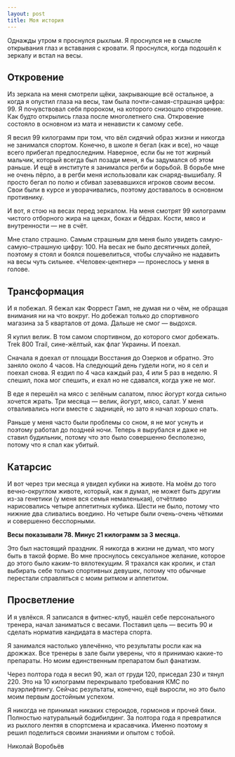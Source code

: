 ```yaml
---
layout: post
title: Моя история
---
```


Однажды утром я проснулся рыхлым. Я проснулся не в смысле открывания глаз и вставания с кровати. Я проснулся, когда подошёл к зеркалу и встал на весы.

## Откровение

Из зеркала на меня смотрели щёки, закрывающие всё остальное, а когда я опустил глаза на весы, там была почти-самая-страшная цифра: 99. Я почувствовал себя пророком, на которого снизошло откровение. Как будто открылись глаза после многолетнего сна. Откровение состояло в основном из мата и ненависти к самому себе.

Я весил 99 килограмм при том, что вёл сидячий образ жизни и никогда не занимался спортом. Конечно, в школе я бегал (как и все), но чаще всего прибегал предпоследним. Наверное, если бы не тот жирный мальчик, который всегда был позади меня, я бы задумался об этом раньше. И ещё в институте я занимался регби и борьбой. В борьбе мне не очень пёрло, а в регби меня использовали как снаряд-вышибалу. Я просто бегал по полю и сбивал зазевавшихся игроков своим весом. Свои были в курсе и уворачивались, поэтому доставалось в основном противнику.

И вот, я стою на весах перед зеркалом. На меня смотрят 99 килограмм чистого отборного жира на щеках, боках и бёдрах. Кости, мясо и внутренности — не в счёт.

Мне стало страшно. Самым страшным для меня было увидеть самую-самую-страшную цифру: 100. На весах не было десятичных долей, поэтому я стоял и боялся пошевелиться, чтобы случайно не надавить на весы чуть сильнее. «Человек-центнер» — пронеслось у меня в голове.

## Трансформация

И я побежал. Я бежал как Форрест Гамп, не думая ни о чём, не обращая внимания ни на что вокруг. Но добежал только до спортивного магазина за 5 кварталов от дома. Дальше не смог — выдохся.

Я купил велик. В том самом спортивном, до которого смог добежать. Trek 800 Trail, сине-жёлтый, как флаг Украины. И поехал.

Сначала я доехал от площади Восстания до Озерков и обратно. Это заняло около 4 часов. На следующий день гудели ноги, но я сел и поехал снова. Я ездил по 4 часа каждый раз, 4 или 5 раз в неделю. Я спешил, пока мог спешить, и ехал но не сдавался, когда уже не мог.

В еде я перешёл на мясо с зелёным салатом, плюс йогурт когда сильно хочется жрать. Три месяца — велик, йогурт, мясо, салат. У меня отваливались ноги вместе с задницей, но зато я начал хорошо спать.

Раньше у меня часто были проблемы со сном, я не мог уснуть и поэтому работал до поздней ночи. Теперь я вырубался и даже не ставил будильник, потому что это было совершенно бесполезно, потому что я спал как убитый.

## Катарсис

И вот через три месяца я увидел кубики на животе. На моём до того вечно-округлом животе, который, как я думал, не может быть другим из-за генетики (у меня вся семья немаленькая), отчётливо нарисовались четыре аппетитных кубика. Шести не было, потому что нижние два сливались воедино. Но четыре были очень-очень чёткими и совершенно бесспорными.

**Весы показывали 78. Минус 21 килограмм за 3 месяца.**

Это был настоящий праздник. Я никогда в жизни не думал, что могу быть в такой форме. Во мне проснулось сексуальное желание, которое до этого было каким-то вялотекущим. Я трахался как кролик, и стал выбирать себе только спортивных девушек, потому что обычные перестали справляться с моим ритмом и аппетитом.

## Просветление

И я увлёкся. Я записался в фитнес-клуб, нашёл себе персонального тренера, начал заниматься с весами. Поставил цель — весить 90 и сделать норматив кандидата в мастера спорта.

Я занимался настолько увлечённо, что результаты росли как на дрожжах. Все тренеры в зале были уверены, что я принимаю какие-то препараты. Но моим единственным препаратом был фанатизм.

Через полтора года я весил 90, жал от груди 120, приседал 230 и тянул 220. Это на 10 килограмм перекрывало требования КМС по пауэрлифтингу. Сейчас результаты, конечно, ещё выросли, но это было моим первым достойным успехом.

Я никогда не принимал никаких стероидов, гормонов и прочей бяки. Полностью натуральный бодибилдинг. За полтора года я превратился из рыхлого лентяя в спортсмена и красавчика. Именно поэтому я решил поделиться своими знаниями и опытом с тобой.

Николай Воробьёв